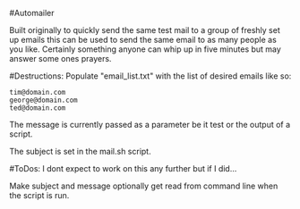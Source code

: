 #Automailer

Built originally to quickly send the same test mail to a group of freshly set up emails this can be used to send the same email to as many people as you like. Certainly something anyone can whip up in five minutes but may answer some ones prayers.

#Destructions:
Populate "email_list.txt" with the list of desired emails like so:
```
tim@domain.com
george@domain.com
ted@domain.com
```
The message is currently passed as a parameter be it test or the output of a script.

The subject is set in the mail.sh script.

#ToDos:
I dont expect to work on this any further but if I did...

Make subject and message optionally get read from command line when the script is run.

